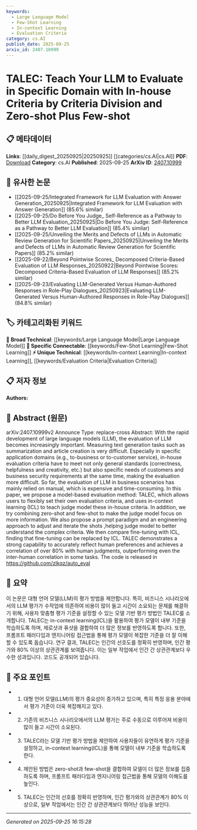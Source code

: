 ```yaml
---
keywords:
  - Large Language Model
  - Few-Shot Learning
  - In-context Learning
  - Evaluation Criteria
category: cs.AI
publish_date: 2025-09-25
arxiv_id: 2407.10999
---
```


<!-- KEYWORD_LINKING_METADATA:
{
  "processed_timestamp": "2025-09-25T16:15:28.272940",
  "vocabulary_version": "1.0",
  "selected_keywords": [
    "Large Language Model",
    "Few-Shot Learning",
    "In-context Learning",
    "Evaluation Criteria"
  ],
  "rejected_keywords": [],
  "similarity_scores": {
    "Large Language Model": 0.85,
    "Few-Shot Learning": 0.8,
    "In-context Learning": 0.82,
    "Evaluation Criteria": 0.78
  },
  "extraction_method": "AI_prompt_based",
  "budget_applied": true,
  "candidates_json": {
    "candidates": [
      {
        "surface": "Large Language Models",
        "canonical": "Large Language Model",
        "aliases": [
          "LLM",
          "Large Language Model"
        ],
        "category": "broad_technical",
        "rationale": "Central to the paper's focus on evaluation methods for language models.",
        "novelty_score": 0.3,
        "connectivity_score": 0.9,
        "specificity_score": 0.6,
        "link_intent_score": 0.85
      },
      {
        "surface": "Zero-shot and Few-shot",
        "canonical": "Few-Shot Learning",
        "aliases": [
          "Zero-shot Learning",
          "Few-shot"
        ],
        "category": "specific_connectable",
        "rationale": "Highlights the combination of learning paradigms used in the evaluation approach.",
        "novelty_score": 0.55,
        "connectivity_score": 0.88,
        "specificity_score": 0.7,
        "link_intent_score": 0.8
      },
      {
        "surface": "In-context Learning",
        "canonical": "In-context Learning",
        "aliases": [
          "ICL"
        ],
        "category": "unique_technical",
        "rationale": "Key technique used for teaching models in the proposed evaluation method.",
        "novelty_score": 0.65,
        "connectivity_score": 0.75,
        "specificity_score": 0.78,
        "link_intent_score": 0.82
      },
      {
        "surface": "Evaluation Criteria",
        "canonical": "Evaluation Criteria",
        "aliases": [
          "In-house Criteria",
          "Criteria Division"
        ],
        "category": "unique_technical",
        "rationale": "Specific focus on tailoring evaluation metrics to domain-specific needs.",
        "novelty_score": 0.7,
        "connectivity_score": 0.65,
        "specificity_score": 0.8,
        "link_intent_score": 0.78
      }
    ],
    "ban_list_suggestions": [
      "model-based evaluation",
      "prompt paradigm",
      "engineering approach"
    ]
  },
  "decisions": [
    {
      "candidate_surface": "Large Language Models",
      "resolved_canonical": "Large Language Model",
      "decision": "linked",
      "scores": {
        "novelty": 0.3,
        "connectivity": 0.9,
        "specificity": 0.6,
        "link_intent": 0.85
      }
    },
    {
      "candidate_surface": "Zero-shot and Few-shot",
      "resolved_canonical": "Few-Shot Learning",
      "decision": "linked",
      "scores": {
        "novelty": 0.55,
        "connectivity": 0.88,
        "specificity": 0.7,
        "link_intent": 0.8
      }
    },
    {
      "candidate_surface": "In-context Learning",
      "resolved_canonical": "In-context Learning",
      "decision": "linked",
      "scores": {
        "novelty": 0.65,
        "connectivity": 0.75,
        "specificity": 0.78,
        "link_intent": 0.82
      }
    },
    {
      "candidate_surface": "Evaluation Criteria",
      "resolved_canonical": "Evaluation Criteria",
      "decision": "linked",
      "scores": {
        "novelty": 0.7,
        "connectivity": 0.65,
        "specificity": 0.8,
        "link_intent": 0.78
      }
    }
  ]
}
-->

# TALEC: Teach Your LLM to Evaluate in Specific Domain with In-house Criteria by Criteria Division and Zero-shot Plus Few-shot

## 📋 메타데이터

**Links**: [[daily_digest_20250925|20250925]] [[categories/cs.AI|cs.AI]]
**PDF**: [Download](https://arxiv.org/pdf/2407.10999.pdf)
**Category**: cs.AI
**Published**: 2025-09-25
**ArXiv ID**: [2407.10999](https://arxiv.org/abs/2407.10999)

## 🔗 유사한 논문
- [[2025-09-25/Integrated Framework for LLM Evaluation with Answer Generation_20250925|Integrated Framework for LLM Evaluation with Answer Generation]] (85.6% similar)
- [[2025-09-25/Do Before You Judge_ Self-Reference as a Pathway to Better LLM Evaluation_20250925|Do Before You Judge: Self-Reference as a Pathway to Better LLM Evaluation]] (85.4% similar)
- [[2025-09-25/Unveiling the Merits and Defects of LLMs in Automatic Review Generation for Scientific Papers_20250925|Unveiling the Merits and Defects of LLMs in Automatic Review Generation for Scientific Papers]] (85.2% similar)
- [[2025-09-22/Beyond Pointwise Scores_ Decomposed Criteria-Based Evaluation of LLM Responses_20250922|Beyond Pointwise Scores: Decomposed Criteria-Based Evaluation of LLM Responses]] (85.2% similar)
- [[2025-09-23/Evaluating LLM-Generated Versus Human-Authored Responses in Role-Play Dialogues_20250923|Evaluating LLM-Generated Versus Human-Authored Responses in Role-Play Dialogues]] (84.8% similar)

## 🏷️ 카테고리화된 키워드
**🧠 Broad Technical**: [[keywords/Large Language Model|Large Language Model]]
**🔗 Specific Connectable**: [[keywords/Few-Shot Learning|Few-Shot Learning]]
**⚡ Unique Technical**: [[keywords/In-context Learning|In-context Learning]], [[keywords/Evaluation Criteria|Evaluation Criteria]]

## 📋 저자 정보

**Authors:** 

## 📄 Abstract (원문)

arXiv:2407.10999v2 Announce Type: replace-cross 
Abstract: With the rapid development of large language models (LLM), the evaluation of LLM becomes increasingly important. Measuring text generation tasks such as summarization and article creation is very difficult. Especially in specific application domains (e.g., to-business or to-customer service), in-house evaluation criteria have to meet not only general standards (correctness, helpfulness and creativity, etc.) but also specific needs of customers and business security requirements at the same time, making the evaluation more difficult. So far, the evaluation of LLM in business scenarios has mainly relied on manual, which is expensive and time-consuming. In this paper, we propose a model-based evaluation method: TALEC, which allows users to flexibly set their own evaluation criteria, and uses in-context learning (ICL) to teach judge model these in-house criteria. In addition, we try combining zero-shot and few-shot to make the judge model focus on more information. We also propose a prompt paradigm and an engineering approach to adjust and iterate the shots ,helping judge model to better understand the complex criteria. We then compare fine-tuning with ICL, finding that fine-tuning can be replaced by ICL. TALEC demonstrates a strong capability to accurately reflect human preferences and achieves a correlation of over 80% with human judgments, outperforming even the inter-human correlation in some tasks. The code is released in https://github.com/zlkqz/auto_eval

## 📝 요약

이 논문은 대형 언어 모델(LLM)의 평가 방법을 제안합니다. 특히, 비즈니스 시나리오에서의 LLM 평가가 수작업에 의존하여 비용이 많이 들고 시간이 소요되는 문제를 해결하기 위해, 사용자 맞춤형 평가 기준을 설정할 수 있는 모델 기반 평가 방법인 TALEC를 소개합니다. TALEC는 in-context learning(ICL)을 활용하여 평가 모델이 내부 기준을 학습하도록 하며, 제로샷과 퓨샷을 결합하여 더 많은 정보를 반영하도록 합니다. 또한, 프롬프트 패러다임과 엔지니어링 접근법을 통해 평가 모델이 복잡한 기준을 더 잘 이해할 수 있도록 돕습니다. 연구 결과, TALEC는 인간의 선호도를 정확히 반영하며, 인간 평가와 80% 이상의 상관관계를 보여줍니다. 이는 일부 작업에서 인간 간 상관관계보다 우수한 성과입니다. 코드도 공개되어 있습니다.

## 🎯 주요 포인트

- 1. 대형 언어 모델(LLM)의 평가 중요성이 증가하고 있으며, 특히 특정 응용 분야에서 평가 기준이 더욱 복잡해지고 있다.
- 2. 기존의 비즈니스 시나리오에서의 LLM 평가는 주로 수동으로 이루어져 비용이 많이 들고 시간이 소요된다.
- 3. TALEC라는 모델 기반 평가 방법을 제안하여 사용자들이 유연하게 평가 기준을 설정하고, in-context learning(ICL)을 통해 모델이 내부 기준을 학습하도록 한다.
- 4. 제안된 방법은 zero-shot과 few-shot을 결합하여 모델이 더 많은 정보를 집중하도록 하며, 프롬프트 패러다임과 엔지니어링 접근법을 통해 모델의 이해도를 높인다.
- 5. TALEC는 인간의 선호를 정확히 반영하며, 인간 평가와의 상관관계가 80% 이상으로, 일부 작업에서는 인간 간 상관관계보다 뛰어난 성능을 보인다.


---

*Generated on 2025-09-25 16:15:28*